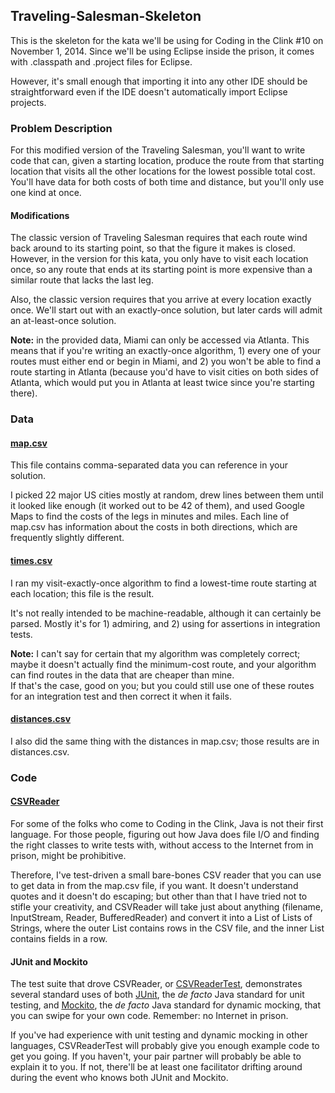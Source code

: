 ## Traveling-Salesman-Skeleton

This is the skeleton for the kata we'll be using for Coding in the 
Clink #10 on November 1, 2014.  Since we'll be using Eclipse inside
the prison, it comes with .classpath and .project files for Eclipse.

However, it's small enough that importing it into any other IDE should
be straightforward even if the IDE doesn't automatically import Eclipse
projects.

### Problem Description

For this modified version of the Traveling Salesman, you'll want to 
write code that can, given a starting location, produce the route from 
that starting location that visits all the other locations for the 
lowest possible total cost. You'll have data for both costs of both 
time and distance, but you'll only use one kind at once.

#### Modifications

The classic version of Traveling Salesman requires that each route wind 
back around to its starting point, so that the figure it makes is 
closed.  However, in the version for this kata, you only have to visit 
each location once, so any route that ends at its starting point is 
more expensive than a similar route that lacks the last leg.

Also, the classic version requires that you arrive at every location 
exactly once.  We'll start out with an exactly-once solution, but later 
cards will admit an at-least-once solution.

**Note:** in the provided data, Miami can only be accessed via Atlanta.
This means that if you're writing an exactly-once algorithm, 1) every 
one of your routes must either end or begin in Miami, and 2) you won't 
be able to find a route starting in Atlanta (because you'd have to 
visit cities on both sides of Atlanta, which would put you in Atlanta 
at least twice since you're starting there).

### Data

#### [map.csv](src/main/resources/map.csv)

This file contains comma-separated data you can reference in your 
solution.

I picked 22 major US cities mostly at random, drew lines between them 
until it looked like enough (it worked out to be 42 of them), and used 
Google Maps to find the costs of the legs in minutes and miles.  Each 
line of map.csv has information about the costs in both directions, 
which are frequently slightly different.

#### [times.csv](https://github.com/dnwiebe/Traveling-Salesman-Skeleton/blob/master/src/main/resources/times.csv)

I ran my visit-exactly-once algorithm to find a lowest-time route 
starting at each location; this file is the result.

It's not really intended to be machine-readable, although it can 
certainly be parsed.  Mostly it's for 1) admiring, and 2) using
for assertions in integration tests.

**Note:** I can't say for certain that my algorithm was completely 
correct; maybe it doesn't actually find the minimum-cost route, and 
your algorithm can find routes in the data that are cheaper than mine.  
If that's the case, good on you; but you could still use one of these 
routes for an integration test and then correct it when it fails.

#### [distances.csv](https://github.com/dnwiebe/Traveling-Salesman-Skeleton/blob/master/src/main/resources/distances.csv)

I also did the same thing with the distances in map.csv; those results 
are in distances.csv.

### Code

#### [CSVReader](https://github.com/dnwiebe/Traveling-Salesman-Skeleton/blob/master/src/main/java/salesman/util/CSVReader.java)

For some of the folks who come to Coding in the Clink, Java is not 
their first language.  For those people, figuring out how Java does 
file I/O and finding the right classes to write tests with, without 
access to the Internet from in prison, might be prohibitive.

Therefore, I've test-driven a small bare-bones CSV reader that you can 
use to get data in from the map.csv file, if you want.  It doesn't 
understand quotes and it doesn't do escaping; but other than that I 
have tried not to stifle your creativity, and CSVReader will take just 
about anything (filename, InputStream, Reader, BufferedReader) and 
convert it into a List of Lists of Strings, where the outer List 
contains rows in the CSV file, and the inner List contains fields in a 
row.

#### JUnit and Mockito

The test suite that drove CSVReader, or
[CSVReaderTest](https://github.com/dnwiebe/Traveling-Salesman-Skeleton/blob/master/src/test/java/salesman/util/CSVReaderTest.java), demonstrates several standard uses of both 
[JUnit](http://junit.org/), the _de facto_ Java standard for unit 
testing, and
[Mockito](https://code.google.com/p/mockito/), the _de facto_
Java standard for dynamic mocking, that you can swipe for your own 
code. Remember: no Internet in prison.

If you've had experience with unit testing and dynamic mocking in
other languages, CSVReaderTest will probably give you enough example
code to get you going.  If you haven't, your pair partner will probably
be able to explain it to you.  If not, there'll be at least one
facilitator drifting around during the event who knows both JUnit and
Mockito.
